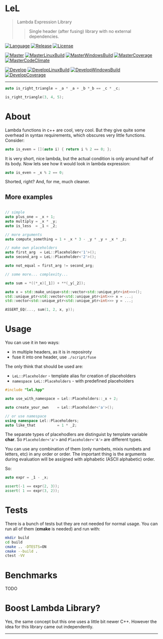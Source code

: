 # LeL

> Lambda Expression Library
> > Single header (after fusing) library with no external dependencies.

[![Language][Language-img]][Language-url]
[![Release][Release-img]][Release-url]
[![License][License-img]][License-url]

[![Master][Master-img]][Master-url]
[![MasterLinuxBuild][MasterLinuxBuild-img]][MasterLinuxBuild-url]
[![MasterWindowsBuild][MasterWindowsBuild-img]][MasterWindowsBuild-url]
[![MasterCoverage][MasterCoverage-img]][MasterCoverage-url]
[![MasterCodeClimate][MasterCodeClimate-img]][MasterCodeClimate-url]

[![Develop][Develop-img]][Develop-url]
[![DevelopLinuxBuild][DevelopLinuxBuild-img]][DevelopLinuxBuild-url]
[![DevelopWindowsBuild][DevelopWindowsBuild-img]][DevelopWindowsBuild-url]
[![DevelopCoverage][DevelopCoverage-img]][DevelopCoverage-url]

---

```cpp
auto is_right_triangle = _a * _a + _b *_b == _c * _c;

is_right_triangle(3, 4, 5);
```

# About

Lambda functions in c++ are cool, very cool. But they give quite some overhead
in syntax requirements, which obscures very little functions. Consider:

```cpp
auto is_even = [](auto i) { return i % 2 == 0; };
```

It is very short, nice lambda, but the actual condition is only around half of
its body. Now lets see how it would look in lambda expression:

```cpp
auto is_even = _x % 2 == 0;
```

Shorted, right? And, for me, much cleaner.

## More examples

```cpp

// simple
auto plus_one = _x + 1;
auto multiply = _x * _y;
auto is_less  = _1 < _2;

// more arguments
auto compute_something = 1 + _x * 3 - _y * _y + _x * _z;

// make own placeholders
auto first_arg  = LeL::Placeholder<'1'>();
auto second_arg = LeL::Placeholder<'2'>();

auto not_equal = first_arg != second_arg;

// some more... complexity...

auto sum = *((*_x)[_1]) + **(_y[_2]);

auto x = std::make_unique<std::vector<std::unique_ptr<int>>>();
std::unique_ptr<std::vector<std::unique_ptr<int>>> x = ...;
std::vector<std::unique_ptr<std::unique_ptr<int>>> y = ...;

ASSERT_EQ(..., sum(1, 2, x, y));
```

# Usage

You can use it in two ways:
 * in multiple headers, as it is in reposiroty
 * fuse it into one header, use `./script/fuse`

The only think that should be used are:
 * `LeL::Placeholder`            - template alias for creation of placeholders
 * `namespace LeL::Placeholders` - with predefined placeholders

```cpp
#include "lel.hpp"

auto use_with_namespace = Lel::Placeholders::_x + 2;

auto create_your_own    = Lel::Placeholder<'a'>();

// or use namespace
using namespace Lel::Placeholders;
auto like_that          = 1 * _2;
```

The separate types of placehodlers are distinguist by template variable
**char**. So `Placeholder<'a'>` and `Placeholder<'A'>` are different types.

You can use any combination of them (only numbets, mixis numbets and letters,
etc) in any order or order. The important thing is the arguments during
evaluation will be assigned with alphabetic (ASCII alphabetic) order.

So:
```cpp
auto expr = _1 - _x;

assert(-1 == expr(2, 3));
assert( 1 == expr(3, 2));
```

# Tests

There is a bunch of tests but they are not needed for normal usage. You can run
all of them (**cmake** is needed) and run with:

```bash
mkdir build
cd build
cmake .. -DTESTS=ON
cmake --build .
ctest -VV
```

# Benchmarks

TODO

# Boost Lambda Library?

Yes, the same concept but this one uses a little bit newer C++.
However the idea for this library came out independently.

---

[Language-img]: https://img.shields.io/badge/language-C++14-d65d0e.svg?style=flat-square
[Language-url]: https://isocpp.org
[Release-img]: https://img.shields.io/github/release/dawikur/lel.svg?style=flat-square
[Release-url]: https://github.com/dawikur/lel/releases
[License-img]: https://img.shields.io/github/license/dawikur/lel.svg?style=flat-square
[License-url]: https://github.com/dawikur/lel/blob/master/LICENSE

[Master-img]: https://img.shields.io/badge/-%20master-grey.svg?style=flat-square
[Master-url]: https://github.com/dawikur/lel
[MasterLinuxBuild-img]: https://img.shields.io/travis/dawikur/lel/master.svg?label=linux&style=flat-square
[MasterLinuxBuild-url]: https://travis-ci.org/dawikur/lel
[MasterWindowsBuild-img]: https://img.shields.io/appveyor/ci/dawikur/lel/master.svg?label=windows&style=flat-square
[MasterWindowsBuild-url]: https://ci.appveyor.com/project/dawikur/lel
[MasterCoverage-img]: https://img.shields.io/codecov/c/github/dawikur/lel/master.svg?label=coverage&style=flat-square
[MasterCoverage-url]: https://codecov.io/gh/dawikur/lel
[MasterCodeClimate-img]: https://img.shields.io/codeclimate/github/dawikur/lel.svg?style=flat-square
[MasterCodeClimate-url]: https://codeclimate.com/github/dawikur/lel/

[Develop-img]: https://img.shields.io/badge/-develop-lightgrey.svg?style=flat-square
[Develop-url]: https://github.com/dawikur/lel/tree/develop
[DevelopLinuxBuild-img]: https://img.shields.io/travis/dawikur/lel/develop.svg?label=linux&style=flat-square
[DevelopLinuxBuild-url]: https://travis-ci.org/dawikur/lel
[DevelopWindowsBuild-img]: https://img.shields.io/appveyor/ci/dawikur/lel/develop.svg?label=windows&style=flat-square
[DevelopWindowsBuild-url]: https://ci.appveyor.com/project/dawikur/lel
[DevelopCoverage-img]: https://img.shields.io/codecov/c/github/dawikur/lel/develop.svg?label=coverage&style=flat-square
[DevelopCoverage-url]: https://codecov.io/gh/dawikur/lel
